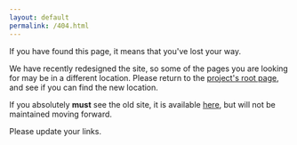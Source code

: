 ```yaml
---
layout: default
permalink: /404.html
---
```


If you have found this page, it means that you've lost your way.

We have recently redesigned the site, so some of the pages you are looking for may be in a different location. 
Please return to the [project's root page](/learnAnalytics-public), and see if you can find the new location.

If you absolutely **must** see the old site, it is available [here](/learnAnalytics-public/OLD), but will not be maintained moving forward. 

Please update your links.
